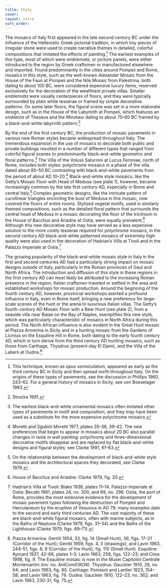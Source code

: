 ```yaml
---
title: Italy
cover:
layout: intro
sort_order:
---
```

The mosaics of Italy first appeared in the late second century BC under the influence of the Hellenistic Greek pictorial tradition, in which tiny pieces of irregular stone were used to create narrative themes in detailed, colorful compositions that imitated the effects of painting.[^1] The earliest examples of this type, most of which were <span class="popup definition" id="def_emblemata">*emblemata*</span>, or picture panels, were either introduced to the region by Greek craftsmen or manufactured elsewhere and imported. Found predominantly in the cities around <span class="popup location" id="location_21352">Pompeii</span> and <span class="popup location" id="location_1438">Rome</span>, mosaics in this style, such as the well-known <span class="popup pic" id="pic_52">Alexander Mosaic</span> from the House of the Faun at Pompeii and the <span class="popup pic" id="pic_53">Nile Mosaic</span> from <span class="popup location" id="location_16776">Palestrina</span>, both dating to about 100 BC, were considered expensive luxury items, reserved exclusively for the decoration of the wealthiest private villas. Smaller *emblemata* were usually centerpieces of floors, and they were typically surrounded by plain white tesserae or framed by simple decorative patterns. On some later floors, the figural scene was set in a more elaborate design, such as in the House of the Labyrinth at Pompeii, which features an *emblema* of Theseus and the Minotaur dating to about 70–60 BC framed by a black-and-white labyrinth pattern.[^2]

By the end of the first century BC, the production of mosaic pavements in various new Roman styles became widespread throughout Italy. The tremendous expansion in the use of mosaics to decorate both public and private buildings resulted in a number of different types that ranged from colorful figural scenes to predominantly black-and-white geometric and floral patterns.[^3] The Villa of the Volusii Saturnini at <span class="popup location" id="location_21339">Lucus Feroniae</span>, north of Rome, includes both styles: polychrome mosaics in a phase of the villa dated about 60–50 BC contrasting with black-and-white pavements from the period of about AD 10–20.[^4] Black-and-white style mosaics, like the Getty’s Mosaic Floor with Head of Medusa (see plate 1), however, became increasingly common by the late first century AD, especially in Rome and central Italy.[^5] Complex geometric designs, like the intricate pattern of curvilinear triangles encircling the bust of Medusa in this mosaic, now covered the floors of entire rooms. Stylized vegetal motifs, used in similarly themed compositions, such as the detailed floral pattern that surrounds the central head of Medusa in a mosaic decorating the floor of the <span class="popup definition" id="def_triclinium">*triclinium*</span> in the House of Bacchus and Ariadne at <span class="popup location" id="location_15960">Ostia</span>, were equally prevalent.[^6] Although this new decorative style may have served as a less expensive solution to the more costly tesserae required for polychrome mosaics, in the second century AD black-and-white patterned mosaics of extremely high quality were also used in the decoration of <span class="popup pic" id="pic_54">Hadrian’s Villa</span> at Tivoli and in the <span class="popup pic" id="pic_55">Palazzo Imperiale</span> at Ostia.[^7]

The growing popularity of the black-and-white mosaic style in Italy in the first and second centuries AD had a particularly strong impact on mosaic designs outside of Italy, particularly in the Roman provinces of Gaul and North Africa. The introduction and diffusion of this style in these regions in the first century AD can most likely be attributed to the increasing Roman presence in the region; Italian craftsmen traveled or settled in the area and established workshops for mosaic production. Around the beginning of the fourth century AD, however, provincial workshops exerted a profound influence in Italy, even in Rome itself, bringing a new preference for large-scale scenes of the hunt or the arena to luxurious Italian villas. The Getty’s fourth-century AD Mosaic Floor with a Bear Hunt (see plate 2), from a seaside villa near Baiae on the Bay of Naples, exemplifies this new style, which was particularly characteristic of mosaics in North Africa during this period. The North African influence is also evident in the <span class="popup pic" id="pic_56">Great Hunt mosaic</span> at <span class="popup location" id="location_21305">Piazza Armerina</span> in Sicily and in a hunting mosaic from the <span class="popup pic" id="pic_08">Gardens of Licinius</span> on the Esquiline Hill in Rome, both dating to the early fourth century AD, which in turn derive from the third century AD <span class="popup pic" id="pic_57">hunting mosaics</span>, such as those from <span class="popup location" id="location_15897">Carthage</span>, <span class="popup location" id="location_21592">Thysdrus</span> (present-day El Djem), and the Villa of the Laberii at <span class="popup location" id="location_21602">Oudna</span>.[^8]

[^1]: This technique, known as <span class="popup definition" id="def_opus-vermiculatum">*opus vermiculatum*</span>, appeared as early as the third century BC in Sicily and then spread north throughout Italy. On the origins of these types of pavements, see the discussion in Phillips 1960, 243–62. For a general history of mosaics in Sicily, see von Boeselager 1983.

[^2]: Strocka 1991.

[^3]: The earliest black-and-white ornamental mosaics often imitated other types of pavements in motif and composition, and they may have been used as a substitute for the more expensive polychrome mosaics.

[^4]: Moretti and Sgubini Moretti 1977, plates 35–36, 39–42. The new preferences that begin to appear in mosaics about 20 BC also parallel changes in taste in wall painting: polychromy and three-dimensional decorative motifs disappear and are replaced by flat black-and-white designs and figural styles; see Clarke 1991, 61–63.

[^5]: On the relationship between the development of black-and-white style mosaics and the architectural spaces they decorated, see Clarke 1979.

[^6]: House of Bacchus and Ariadne: Clarke 1979, fig. 20.

[^7]: Hadrian’s Villa at Tivoli: Blake 1936, plates 11–14. Palazzo Imperiale at Ostia: Becatti 1961, plates 24, no. 300, and 69, no. 296. Ostia, the port of Rome, provides the most extensive evidence for the development of mosaic pavement types following the destruction of Pompeii and Herculaneum by the eruption of Vesuvius in AD 79; many examples date to the second and early third centuries AD. The vast majority of these are black-and-white figural mosaics, often with marine subjects, as in the Baths of Neptune (Clarke 1979, figs. 31–34) and the Baths of the Lighthouse (Clarke 1979, figs. 69–71).

[^8]: Piazza Armerina: Gentili 1954, 33, fig. 14 (Small Hunt), 36, figs. 17–21 (Corridor of the Hunt); Gentili 1959, figs. 4, 5 (drawings); and Lavin 1963, 244–51, figs. 8, 9 (Corridor of the Hunt), fig. 110 (Small Hunt). Esquiline: Aymard 1937, 42–66, plates 1–3; Lavin 1963, 258, figs. 122–23; and Cima 1998, fig. 9. The Esquiline mosaic is now in the Musei Capitolini Centrale Montemartini (inv. no. AntCom03636). Thysdrus: Gauckler 1910, 26, no. 64; and Lavin 1963, fig. 80. Carthage: Poinssot and Lantier 1923, 154–58; and Lavin 1963, fig. 79. Oudna: Gauckler 1910, 122–23, no. 362; and Lavin 1963, 230-31, fig. 75.
